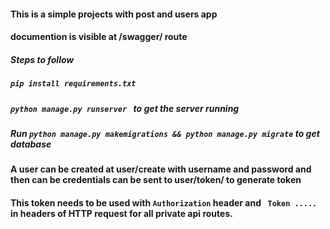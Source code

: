 #### This is a simple projects with post and users app

#### documention is visible at /swagger/ route

##### Steps to follow

##### `pip install requirements.txt`

##### `python manage.py runserver ` to get the server running

##### Run `python manage.py makemigrations && python manage.py migrate` to get database

#### A user can be created at user/create with **username** and **password** and then can be credentials can be sent to user/token/ to generate token

#### This token needs to be used with `Authorization` header and ` Token .....` in headers of HTTP request for all private api routes.
